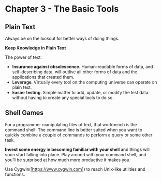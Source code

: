 # Chapter 3 - The Basic Tools

## Plain Text
Always be on the lookout for better ways of doing things.

__Keep Knowledge in Plain Text__

The power of text:
- **Insurance against obsolescence**. Human-readable forms of data, and self-describing data,  will outlive all other forms of data and the applications that created them.
- **Leverage**. Virtually every tool on the computing universe can operate on plain text.
- **Easier testing**. Simple matter to add, update, or modify the test data without
having to create any special tools to do so.

## Shell Games
For a programmer manipulating files of text, that workbench is the command shell. The command line is better suited when you want to quickly combine a couple of commands to perform a query or some other task.

**Invest some energy in becoming familiar with your shell** and things will soon start falling into place. Play around with your command shell, and you’ll be surprised at how much more productive it makes you.

Use Cygwin([https://www.cygwin.com]) to reach Unix-like utilities and functions.